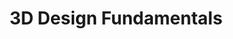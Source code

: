 ---
title: 3D Design Fundamentals
number: ART 202
credits: 3
academic-home: Arts & Arch
course-type: [Additional]
description: This course introduces students to foundational skills for producing images, videos, objects, and interactive real-time virtual spaces with 3D software.
bulletin-link: https://bulletins.psu.edu/search/?search=%22art+202%22
pathway-list: [Generalist, Digital Design]
published: false
---